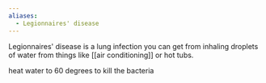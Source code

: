 ```yaml
---
aliases:
  - Legionnaires' disease
---
```

Legionnaires' disease is a lung infection you can get from inhaling droplets of water from things like [[air conditioning]] or hot tubs.

heat water to 60 degrees to kill the bacteria